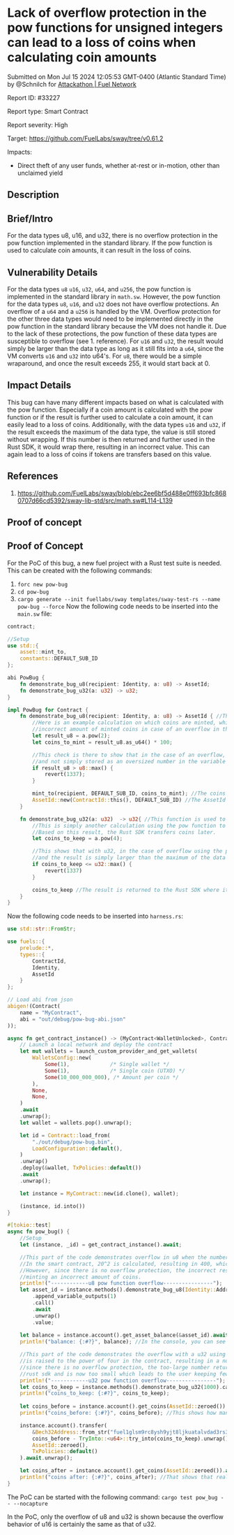 
# Lack of overflow protection in the pow functions for unsigned integers can lead to a loss of coins when calculating coin amounts

Submitted on Mon Jul 15 2024 12:05:53 GMT-0400 (Atlantic Standard Time) by @Schnilch for [Attackathon | Fuel Network](https://immunefi.com/bounty/fuel-network-attackathon/)

Report ID: #33227

Report type: Smart Contract

Report severity: High

Target: https://github.com/FuelLabs/sway/tree/v0.61.2

Impacts:
- Direct theft of any user funds, whether at-rest or in-motion, other than unclaimed yield

## Description
## Brief/Intro
For the data types u8, u16, and u32, there is no overflow protection in the pow function implemented in the standard library. If the pow function is used to calculate coin amounts, it can result in the loss of coins.

## Vulnerability Details
For the data types `u8` `u16`, `u32`, `u64`, and `u256`, the pow function is implemented in the standard library in `math.sw`. However, the pow function for the data types `u8`, `u16`, and `u32` does not have overflow protections. An overflow of a `u64` and a `u256` is handled by the VM. Overflow protection for the other three data types would need to be implemented directly in the pow function in the standard library because the VM does not handle it. Due to the lack of these protections, the pow function of these data types are susceptible to overflow (see 1. reference). For `u16` and `u32`, the result would simply be larger than the data type as long as it still fits into a `u64`, since the VM converts `u16` and `u32` into u64's. For `u8`, there would be a simple wraparound, and once the result exceeds 255, it would start back at 0.

## Impact Details
This bug can have many different impacts based on what is calculated with the pow function. Especially if a coin amount is calculated with the pow function or if the result is further used to calculate a coin amount, it can easily lead to a loss of coins. Additionally, with the data types `u16` and `u32`, if the result exceeds the maximum of the data type, the value is still stored without wrapping. If this number is then returned and further used in the Rust SDK, it would wrap there, resulting in an incorrect value. This can again lead to a loss of coins if tokens are transfers based on this value.

## References
1. https://github.com/FuelLabs/sway/blob/ebc2ee6bf5d488e0ff693bfc8680707d66cd5392/sway-lib-std/src/math.sw#L114-L139

        
## Proof of concept
## Proof of Concept
For the PoC of this bug, a new fuel project with a Rust test suite is needed. This can be created with the following commands:
1. `forc new pow-bug`
2. `cd pow-bug`
3. `cargo generate --init fuellabs/sway templates/sway-test-rs --name pow-bug --force`
Now the following code needs to be inserted into the `main.sw` file:
```rust
contract;

//Setup
use std::{
    asset::mint_to,
    constants::DEFAULT_SUB_ID
};

abi PowBug {
    fn demonstrate_bug_u8(recipient: Identity, a: u8) -> AssetId;
    fn demonstrate_bug_u32(a: u32) -> u32;
}

impl PowBug for Contract {
    fn demonstrate_bug_u8(recipient: Identity, a: u8) -> AssetId { //This function is used to demonstrate overflow of a u8 with the pow function.
        //Here is an example calculation on which coins are minted, which can lead to an 
        //incorrect amount of minted coins in case of an overflow in the pow function.
        let result_u8 = a.pow(2);
        let coins_to_mint = result_u8.as_u64() * 100;

        //This check is there to show that in the case of an overflow, the result is wrapped 
        //and not simply stored as an oversized number in the variable like with u32 or u16.
        if result_u8 > u8::max() {
            revert(1337);
        }

        mint_to(recipient, DEFAULT_SUB_ID, coins_to_mint); //The coins are minted here
        AssetId::new(ContractId::this(), DEFAULT_SUB_ID) //The AssetId of the minted coins is returned so that it doesn't have to be calculated again in the Rust SDK
    }

    fn demonstrate_bug_u32(a: u32)  -> u32{ //This function is used to demonstrate overflow of a u32 with the pow function.
        //This is simply another calculation using the pow function to demonstrate the bug in it. 
        //Based on this result, the Rust SDK transfers coins later.
        let coins_to_keep = a.pow(4);

        //This shows that with u32, in the case of overflow using the pow function, it doesn't wrap around, 
        //and the result is simply larger than the maximum of the data type.
        if coins_to_keep <= u32::max() {
            revert(1337)
        }

        coins_to_keep //The result is returned to the Rust SDK where it will be wrapped
    }
}
```
Now the following code needs to be inserted into `harness.rs`:
```rust
use std::str::FromStr;

use fuels::{
    prelude::*, 
    types::{
        ContractId,
        Identity,
        AssetId
    }
};

// Load abi from json
abigen!(Contract(
    name = "MyContract",
    abi = "out/debug/pow-bug-abi.json"
));

async fn get_contract_instance() -> (MyContract<WalletUnlocked>, ContractId) {
    // Launch a local network and deploy the contract
    let mut wallets = launch_custom_provider_and_get_wallets(
        WalletsConfig::new(
            Some(1),             /* Single wallet */
            Some(1),             /* Single coin (UTXO) */
            Some(10_000_000_000), /* Amount per coin */
        ),
        None,
        None,
    )
    .await
    .unwrap();
    let wallet = wallets.pop().unwrap();

    let id = Contract::load_from(
        "./out/debug/pow-bug.bin",
        LoadConfiguration::default(),
    )
    .unwrap()
    .deploy(&wallet, TxPolicies::default())
    .await
    .unwrap();

    let instance = MyContract::new(id.clone(), wallet);

    (instance, id.into())
}

#[tokio::test]
async fn pow_bug() {
    //Setup
    let (instance, _id) = get_contract_instance().await;

    //This part of the code demonstrates overflow in u8 when the number 20 is passed as a parameter. 
    //In the smart contract, 20^2 is calculated, resulting in 400, which should cause an overflow. 
    //However, since there is no overflow protection, the incorrect result is multiplied by 100, 
    //minting an incorrect amount of coins.
    println!("------------u8 pow function overflow----------------");
    let asset_id = instance.methods().demonstrate_bug_u8(Identity::Address(instance.account().address().into()), 20)
        .append_variable_outputs(1)
        .call()
        .await
        .unwrap()
        .value;
    
    let balance = instance.account().get_asset_balance(&asset_id).await.unwrap();
    println!("balance: {:#?}", balance); //In the console, you can see that the user received some incorrect amount of coins due to not reverting during the overflow

    //This part of the code demonstrates the overflow with a u32 using the pow function. The parameter with 1000 
    //is raised to the power of four in the contract, resulting in a number larger than the maximum u32. However, 
    //since there is no overflow protection, the too-large number returned by the contract is wrapped here in the 
    //rust sdk and is now too small which leads to the user keeping fewer coins than he should.
    println!("------------u32 pow function overflow----------------");
    let coins_to_keep = instance.methods().demonstrate_bug_u32(1000).call().await.unwrap().value;
    println!("coins_to_keep: {:#?}", coins_to_keep);
    
    let coins_before = instance.account().get_coins(AssetId::zeroed()).await.unwrap()[0].amount;
    println!("coins_before: {:#?}", coins_before); //This shows how many coins the user had before the transfer

    instance.account().transfer(
        &Bech32Address::from_str("fuel1glsm9rc8ysh9yjt8ljkuatalvdad3rs3wpqjznd3p7daydw2gg6sftwvvr").unwrap(), //Just an address to which the coins will be sent
        coins_before - TryInto::<u64>::try_into(coins_to_keep).unwrap(), //Only the amount of coins that the contract returned is retained, which, due to the overflow in this case, results in too many coins being sent and too few being retained.
        AssetId::zeroed(),
        TxPolicies::default()
    ).await.unwrap();

    let coins_after = instance.account().get_coins(AssetId::zeroed()).await.unwrap()[0].amount;
    println!("coins after: {:#?}", coins_after); //That shows that really only the amount of coins was retained that the contract returned as value.
}
```
The PoC can be started with the following command: `cargo test pow_bug -- --nocapture`

In the PoC, only the overflow of u8 and u32 is shown because the overflow behavior of u16 is certainly the same as that of u32.